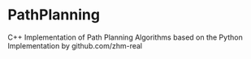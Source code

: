 ﻿# PathPlanning
C++ Implementation of Path Planning Algorithms based on the Python Implementation by github.com/zhm-real
